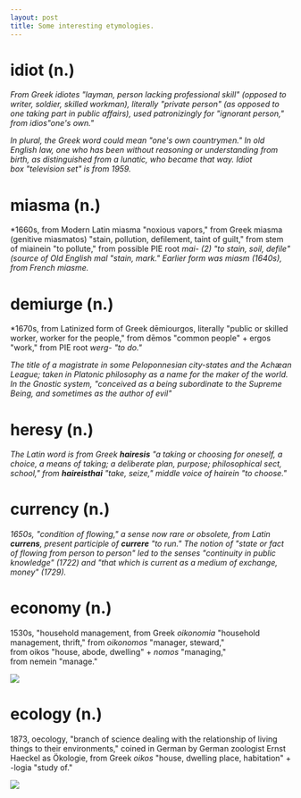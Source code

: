 ```yaml
---
layout: post
title: Some interesting etymologies.
---
```

# idiot (n.)

*From Greek idiotes "layman, person lacking professional skill" (opposed to writer, soldier, skilled workman), literally "private person" (as opposed to one taking part in public affairs), used patronizingly for "ignorant person," from idios"one's own."* 

*In plural, the Greek word could mean "one's own countrymen." In old English law, one who has been without reasoning or understanding from birth, as distinguished from a lunatic, who became that way. Idiot box "television set" is from 1959.*

# miasma (n.)

*1660s, from Modern Latin miasma "noxious vapors," from Greek miasma (genitive miasmatos) "stain, pollution, defilement, taint of guilt," from stem of miainein "to pollute," from possible PIE root *mai- (2) "to stain, soil, defile" (source of Old English mal "stain, mark." Earlier form was miasm (1640s), from French miasme.*

# demiurge (n.)

*1670s, from Latinized form of Greek dēmiourgos, literally "public or skilled worker, worker for the people," from dēmos "common people" + ergos "work," from PIE root *werg- "to do."*

*The title of a magistrate in some Peloponnesian city-states and the Achæan League; taken in Platonic philosophy as a name for the maker of the world. In the Gnostic system, "conceived as a being subordinate to the Supreme Being, and sometimes as the author of evil"*

# heresy (n.)

*The Latin word is from Greek __hairesis__ "a taking or choosing for oneself, a choice, a means of taking; a deliberate plan, purpose; philosophical sect, school," from __haireisthai__ "take, seize," middle voice of hairein "to choose."*

# currency (n.)

*1650s, "condition of flowing," a sense now rare or obsolete, from Latin __currens__, present participle of __currere__ "to run." The notion of "state or fact of flowing from person to person" led to the senses "continuity in public knowledge" (1722) and "that which is current as a medium of exchange, money" (1729).*

# economy (n.)

1530s, "household management, from Greek *oikonomia* "household management, thrift," from *oikonomos* "manager, steward," from oikos "house, abode, dwelling" + *nomos* "managing," from nemein "manage."

![](https://cdn.etymonline.com/chart/etymology-economy-980p_l.jpg?t=1536757884000)



# ecology (n.)

1873, oecology, "branch of science dealing with the relationship of living things to their environments," coined in German by German zoologist Ernst Haeckel as Ökologie, from Greek *oikos* "house, dwelling place, habitation" + -logia "study of." 



![](https://i.imgur.com/H5elR0i.png)
